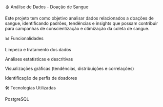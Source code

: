 🩸 Análise de Dados - Doação de Sangue

Este projeto tem como objetivo analisar dados relacionados a doações de sangue, identificando padrões, tendências e insights que possam contribuir para campanhas de conscientização e otimização da coleta de sangue.

📊 Funcionalidades

Limpeza e tratamento dos dados

Análises estatísticas e descritivas

Visualizações gráficas (tendências, distribuições e correlações)

Identificação de perfis de doadores

🛠️ Tecnologias Utilizadas

PostgreSQL

